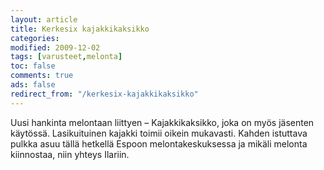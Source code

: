 ```yaml
--- 
layout: article 
title: Kerkesix kajakkikaksikko 
categories: 
modified: 2009-12-02 
tags: [varusteet,melonta]
toc: false 
comments: true 
ads: false 
redirect_from: "/kerkesix-kajakkikaksikko" 
--- 
```


Uusi hankinta melontaan liittyen – Kajakkikaksikko, joka on myös
jäsenten käytössä. Lasikuituinen kajakki toimii oikein mukavasti. Kahden
istuttava pulkka asuu tällä hetkellä Espoon melontakeskuksessa ja mikäli
melonta kiinnostaa, niin yhteys Ilariin.

